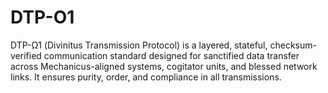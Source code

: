 # DTP-O1
DTP-Ω1 (Divinitus Transmission Protocol) is a layered, stateful, checksum-verified communication standard designed for sanctified data transfer across Mechanicus-aligned systems, cogitator units, and blessed network links. It ensures purity, order, and compliance in all transmissions.
